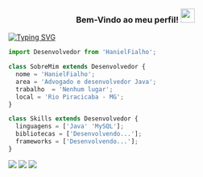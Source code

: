 <h3 align="center">
 Bem-Vindo ao meu perfil!
  <img src="https://media.giphy.com/media/hvRJCLFzcasrR4ia7z/giphy.gif" width="28">
</h3>


<a href="https://git.io/typing-svg"><img src="https://readme-typing-svg.herokuapp.com?font=Fira+Code&pause=1000&width=435&lines=Meu+nome+e+Haniel!;Sou+um+estudante+de+Direito;E+nas+horas+vagas+Desenvolvedor+Java" alt="Typing SVG" /></a>



```js
import Desenvolvedor from 'HanielFialho';

class SobreMim extends Desenvolvedor {
  nome = 'HanielFialho';
  area = 'Advogado e desenvolvedor Java';
  trabalho  = 'Nenhum lugar';
  local = 'Rio Piracicaba - MG';
}

class Skills extends Desenvolvedor {
  linguagens = ['Java' 'MySQL'];
  bibliotecas = ['Desenvolvendo...'];
  frameworks = ['Desenvolvendo...'];
}
```

<p align="left">
  <a href="beedfialho@gmail.com" alt="Gmail">
  <img src="https://img.shields.io/badge/-Gmail-FF0000?style=flat-square&labelColor=FF0000&logo=gmail&logoColor=white&link=beedfialho@gmail.com" /></a>

  <a href="https://www.linkedin.com/in/hanielfialho" alt="Linkedin">
  <img src="https://img.shields.io/badge/-Linkedin-0e76a8?style=flat-square&logo=Linkedin&logoColor=white&link=https://www.linkedin.com/in/hanielfialho/" /></a>

  <a href="https://www.instagram.com/haniel_fialho" alt="Instagram">
  <img src="https://img.shields.io/badge/-Instagram-DF0174?style=flatsquare&labelColor=DF0174&logo=instagram&logoColor=white&link=https://www.instagram.com/haniel_fialho/"/></a>
  
</p>  
